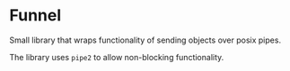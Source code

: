 # Funnel

Small library that wraps functionality of sending objects over posix pipes.

The library uses `pipe2` to allow non-blocking functionality.


